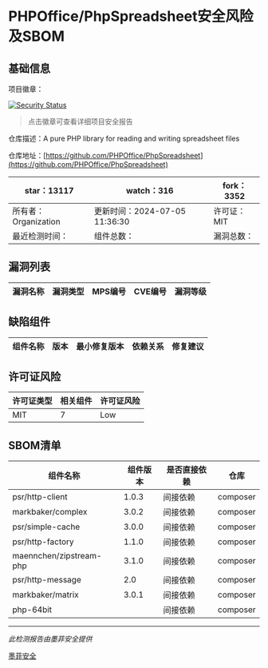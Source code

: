 # PHPOffice/PhpSpreadsheet安全风险及SBOM

## 基础信息

项目徽章：

[![Security Status](https://www.murphysec.com/platform3/v31/badge/1809298467030159360.svg)](https://www.murphysec.com/console/report/1692241076500189184/1809298467030159360)

> 点击徽章可查看详细项目安全报告

仓库描述：A pure PHP library for reading and writing spreadsheet files

仓库地址：[https://github.com/PHPOffice/PhpSpreadsheet](https://github.com/PHPOffice/PhpSpreadsheet)

| star：13117 | watch：316 | fork：3352 |
| ----------- | -------------- | ------------ |
| 所有者：Organization | 更新时间：2024-07-05 11:36:30 | 许可证：MIT |
| 最近检测时间： | 组件总数： | 漏洞总数： |




## 漏洞列表

| 漏洞名称 | 漏洞类型 | MPS编号 | CVE编号 | 漏洞等级 |
| ------- | ------ | ------- | ------ | ----- |





## 缺陷组件

| 组件名称 | 版本 | 最小修复版本 | 依赖关系 | 修复建议 |
| -------- | ---- | ------------ | -------- | -------- |





## 许可证风险

| 许可证类型 | 相关组件 | 许可证风险 |
| ---------- | -------- | ---------- |
|MIT|7|Low|




## SBOM清单

| 组件名称 | 组件版本 | 是否直接依赖 | 仓库 |
| -------- | -------- | ------------ | ---- |
|psr/http-client|1.0.3|间接依赖|composer|
|markbaker/complex|3.0.2|间接依赖|composer|
|psr/simple-cache|3.0.0|间接依赖|composer|
|psr/http-factory|1.1.0|间接依赖|composer|
|maennchen/zipstream-php|3.1.0|间接依赖|composer|
|psr/http-message|2.0|间接依赖|composer|
|markbaker/matrix|3.0.1|间接依赖|composer|
|php-64bit||间接依赖|composer|


------

*此检测报告由墨菲安全提供*

[墨菲安全](www.murphysec.com)